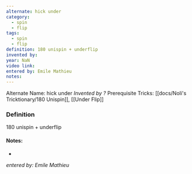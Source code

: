 ```yaml
---
alternate: hick under
category:
  - spin
  - flip
tags:
  - spin
  - flip
definition: 180 unispin + underflip
invented by: 
year: NaN
video link: 
entered by: Emile Mathieu
notes: 
---
```

Alternate Name: hick under
*Invented by ?*
Prerequisite Tricks: [[docs/Noli's Tricktionary/180 Unispin]], [[Under Flip]]

### Definition
180 unispin + underflip


#### Notes:
- 
*entered by: Emile Mathieu*
